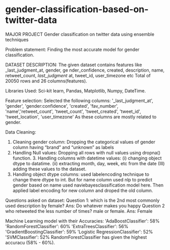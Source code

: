 # gender-classification-based-on-twitter-data
MAJOR PROJECT
Gender classification on twitter data using ensemble techniques

Problem statement:
Finding the most accurate model for gender classification. 

DATASET DESCRIPTION:
The given dataset contains features like _last_judgment_at, gender, ge
nder_confidence, created, description, name, retweet_count, _last_judgment_
at, tweet_id, user_timezone etc
Total of 20050 rows and 26 columns(features). 

Libraries Used:
Sci-kit learn, Pandas, Matplotlib, Numpy, DateTime.

Feature selection:
Selected the following columns: '_last_judgment_at', 'gender',
'gender:confidence', 'created', 'fav_number', 'name','retweet_count',
'tweet_count', 'tweet_created', 'tweet_id', 'tweet_location', 'user_timezone'
As these columns are mostly related to gender.

Data Cleaning:
1. Cleaning gender column: Dropping the categorical values of gender
column having “brand” and “unknown” as labels
2. Handling Null values: Dropping all rows with null values using dropna()
function. 3. Handling columns with datetime values:
(i) changing object dtype to datatime. (ii) extracting month, day, week, etc from the date
(III) adding these values to the dataset.
4. Handling object dtype columns: used labelencoding technique to change
there dtype to int. But for name column used nlp to predict gender based on name used
naviebayesclassification model here. Then applied label encoding for
new column and droped the old column. 

Questions asked on dataset:
Question 1:
which is the 2nd most commonly used description by female?
Ans: Do whatever makes you happy
Question 2
who retweeted the less number of times? male or female. 
Ans: Female


Machine Learning model with their Accuracies:
'AdaBoostClassifier': 58%
'RandomForestClassifier': 60%
'ExtraTreesClassifier': 56%
'GradientBoostingClassifier': 59%
'Logistic RegressionClassifier': 52%
'SVMClassifier': 52%
RandomForestClassifier has given the highest accuracu (58% - 60%).
